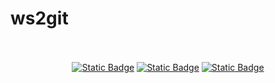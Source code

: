 # ws2git

<br />
<br />
<div align="center">
  <a href="https://bitbucket.org/ws2git"><img alt="Static Badge" src="https://img.shields.io/badge/-Bitbucket?style=social&logo=bitbucket&logoSize=auto&label=Bitbucket&link=https%3A%2F%2Fbitbucket.org%2Fws2git"></a>
  <a href="https://gitlab.com/ws2git"><img alt="Static Badge" src="https://img.shields.io/badge/-Gitlab?style=social&logo=gitlab&logoSize=auto&label=Gitlab&link=https%3A%2F%2Fgitlab.com%2Fws2git"></a>
  <a href="https://github.com/ws2git"><img alt="Static Badge" src="https://img.shields.io/badge/-Github?style=social&logo=github&logoSize=auto&label=Github&link=https%3A%2F%2Fgithub.com%2Fws2git"></a>
</div>
